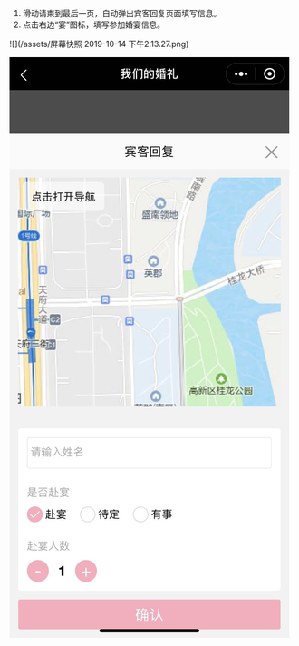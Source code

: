 1. 滑动请柬到最后一页，自动弹出宾客回复页面填写信息。
2. 点击右边“宴”图标，填写参加婚宴信息。



![](/assets/屏幕快照 2019-10-14 下午2.13.27.png)

![](/assets/WechatIMG4269.jpeg)





